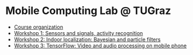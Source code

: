 # Mobile Computing Lab @ TUGraz

- [Course organization](https://github.com/osaukh/mobile_computing_lab/blob/master/WS1_0_Organization.ipynb)
- [Workshop 1: Sensors and signals, activity recognition](https://github.com/osaukh/mobile_computing_lab/blob/master/WS1_1_Sensors_and_Signals.ipynb)
- [Workshop 2: Indoor localization: Bayesian and particle filters](https://github.com/osaukh/mobile_computing_lab/blob/master/WS2_1_Localization.ipynb)
- [Workshop 3: TensorFlow: Video and audio processing on mobile phone](https://github.com/osaukh/mobile_computing_lab/blob/master/WS3_1_TensorFlow.ipynb)
